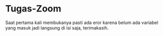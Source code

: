 # Tugas-Zoom
 Saat pertama kali membukanya pasti ada eror karena belum ada variabel yang masuk jadi langsung di isi saja, terimakasih.
